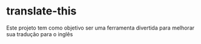 # translate-this
Este projeto tem como objetivo ser uma ferramenta divertida para melhorar sua tradução para o inglês
